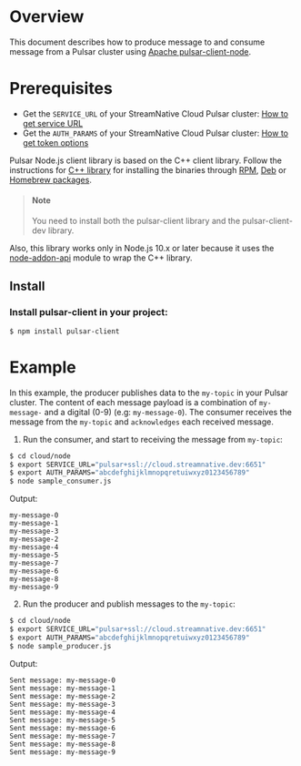 # Overview

This document describes how to produce message to and consume message from a Pulsar cluster using [Apache pulsar-client-node](https://github.com/apache/pulsar-client-node).

# Prerequisites

- Get the `SERVICE_URL` of your StreamNative Cloud Pulsar cluster: [How to get service URL](https://github.com/streamnative/pulsar-examples/tree/master/cloud#get-pulsar-service-urls)
- Get the `AUTH_PARAMS` of your StreamNative Cloud Pulsar cluster: [How to get token options](https://github.com/streamnative/pulsar-examples/tree/master/cloud#get-token-authentication-parameters)

Pulsar Node.js client library is based on the C++ client library. Follow the instructions for
[C++ library](https://pulsar.apache.org/docs/en/client-libraries-cpp/) for installing the binaries through
[RPM](https://pulsar.apache.org/docs/en/client-libraries-cpp/#rpm),
[Deb](https://pulsar.apache.org/docs/en/client-libraries-cpp/#deb) or
[Homebrew packages](https://pulsar.apache.org/docs/en/client-libraries-cpp/#macos).

> #### Note
> You need to install both the pulsar-client library and the pulsar-client-dev library.

Also, this library works only in Node.js 10.x or later because it uses the
[node-addon-api](https://github.com/nodejs/node-addon-api) module to wrap the C++ library.

## Install 

### Install pulsar-client in your project:

```shell
$ npm install pulsar-client
```

# Example

In this example, the producer publishes data to the `my-topic` in your Pulsar cluster.
The content of each message payload is a combination of `my-message-` and a digital (0-9) (e.g: `my-message-0`).
The consumer receives the message from the `my-topic` and `acknowledges` each received message.

1. Run the consumer, and start to receiving the message from `my-topic`:

```bash
$ cd cloud/node
$ export SERVICE_URL="pulsar+ssl://cloud.streamnative.dev:6651"
$ export AUTH_PARAMS="abcdefghijklmnopqretuiwxyz0123456789"
$ node sample_consumer.js
```

Output:

```text
my-message-0
my-message-1
my-message-3
my-message-2
my-message-4
my-message-5
my-message-7
my-message-6
my-message-8
my-message-9
```

2. Run the producer and publish messages to the `my-topic`:

```bash
$ cd cloud/node
$ export SERVICE_URL="pulsar+ssl://cloud.streamnative.dev:6651"
$ export AUTH_PARAMS="abcdefghijklmnopqretuiwxyz0123456789"
$ node sample_producer.js
```

Output:

```text
Sent message: my-message-0
Sent message: my-message-1
Sent message: my-message-2
Sent message: my-message-3
Sent message: my-message-4
Sent message: my-message-5
Sent message: my-message-6
Sent message: my-message-7
Sent message: my-message-8
Sent message: my-message-9
```
